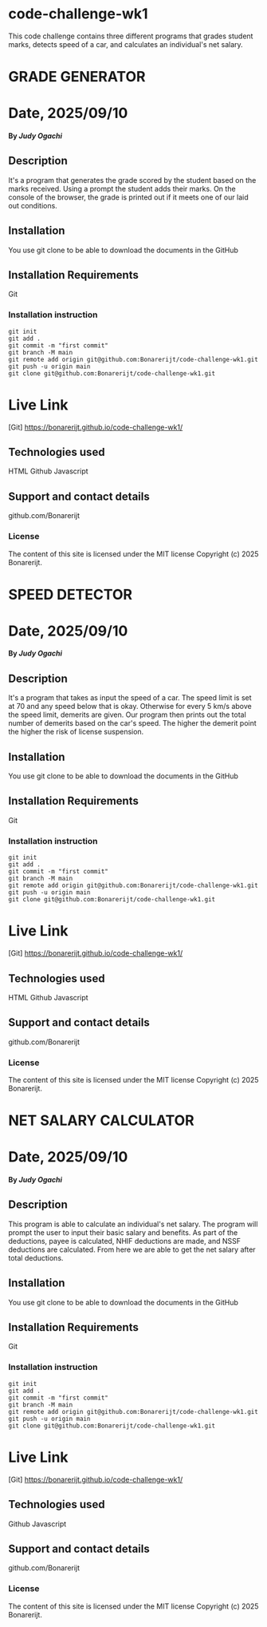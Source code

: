 # code-challenge-wk1
This code challenge contains three different programs that grades student marks, detects speed of a car, and calculates an individual's net salary.

# GRADE GENERATOR

# Date, 2025/09/10

#### By *Judy Ogachi*

## Description
It's a program that generates the grade scored by the student based on the marks received. Using a prompt the student adds their marks. On the console of the browser, the grade is printed out if it meets one of our laid out conditions.

## Installation
You use git clone to be able to download the documents in the GitHub

## Installation Requirements
Git

### Installation instruction
```
git init
git add .
git commit -m "first commit"
git branch -M main
git remote add origin git@github.com:Bonarerijt/code-challenge-wk1.git
git push -u origin main
git clone git@github.com:Bonarerijt/code-challenge-wk1.git

```

# Live Link
[Git] https://bonarerijt.github.io/code-challenge-wk1/

## Technologies used
HTML
Github
Javascript

## Support and contact details
github.com/Bonarerijt

### License
The content of this site is licensed under the MIT license
Copyright (c) 2025 Bonarerijt.



# SPEED DETECTOR

# Date, 2025/09/10

#### By *Judy Ogachi*

## Description
It's a program that takes as input the speed of a car. The speed limit is set at 70 and any speed below that is okay. Otherwise for every 5 km/s above the speed limit, demerits are given. Our program then prints out the total number of demerits based on the car's speed. The higher the demerit point the higher the risk of license suspension.

## Installation
You use git clone to be able to download the documents in the GitHub

## Installation Requirements
Git

### Installation instruction
```
git init
git add .
git commit -m "first commit"
git branch -M main
git remote add origin git@github.com:Bonarerijt/code-challenge-wk1.git
git push -u origin main
git clone git@github.com:Bonarerijt/code-challenge-wk1.git

```

# Live Link
[Git] https://bonarerijt.github.io/code-challenge-wk1/

## Technologies used
HTML
Github
Javascript

## Support and contact details
github.com/Bonarerijt

### License
The content of this site is licensed under the MIT license
Copyright (c) 2025 Bonarerijt.



# NET SALARY CALCULATOR

# Date, 2025/09/10

#### By *Judy Ogachi*

## Description
This program is able to calculate an individual's net salary. The program will prompt the user to input their basic salary and benefits. As part of the deductions, payee is calculated, NHIF deductions are made, and NSSF deductions are calculated. From here we are able to get the net salary after total deductions.

## Installation
You use git clone to be able to download the documents in the GitHub

## Installation Requirements
Git

### Installation instruction
```
git init
git add .
git commit -m "first commit"
git branch -M main
git remote add origin git@github.com:Bonarerijt/code-challenge-wk1.git
git push -u origin main
git clone git@github.com:Bonarerijt/code-challenge-wk1.git

```

# Live Link
[Git] https://bonarerijt.github.io/code-challenge-wk1/

## Technologies used
Github
Javascript

## Support and contact details
github.com/Bonarerijt

### License
The content of this site is licensed under the MIT license
Copyright (c) 2025 Bonarerijt.